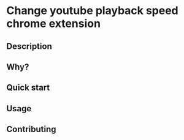 #  Change youtube playback speed chrome extension

## Description

## Why?

## Quick start

## Usage

## Contributing